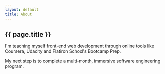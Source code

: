 ```yaml
---
layout: default
title: About
---
```


<section>
		<h1>{{ page.title }}
		</h1>
		<p>I'm teaching myself front-end web development through online tools like Coursera, Udacity and Flatiron School's Bootcamp Prep.</p>
		<p>My next step is to complete a multi-month, immersive software engineering program.</p>
</section>



